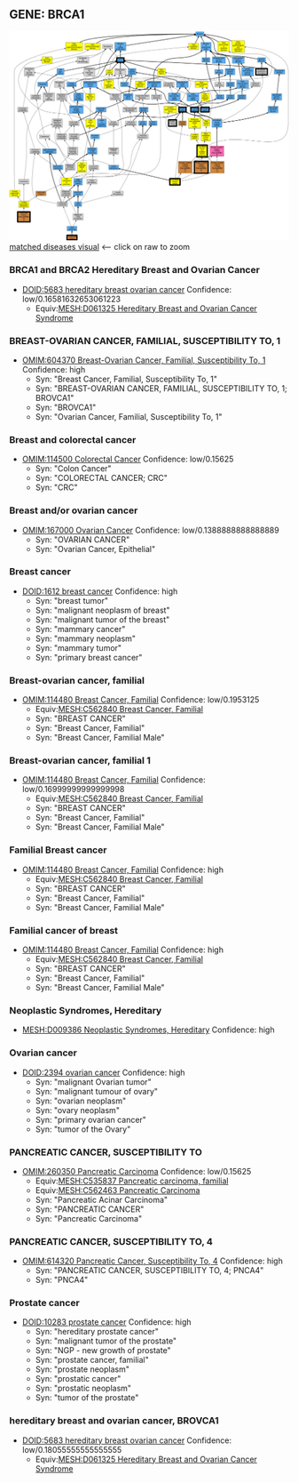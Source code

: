 
## GENE: BRCA1

![image](BRCA1.png)
[matched diseases visual](BRCA1.png)  <-- click on raw to zoom


### BRCA1 and BRCA2 Hereditary Breast and Ovarian Cancer
 * [DOID:5683 hereditary breast ovarian cancer](http://beta.monarchinitiative.org/disease/DOID:5683) Confidence: low/0.16581632653061223
    * Equiv:[MESH:D061325 Hereditary Breast and Ovarian Cancer Syndrome](http://beta.monarchinitiative.org/disease/MESH:D061325)

### BREAST-OVARIAN CANCER, FAMILIAL, SUSCEPTIBILITY TO, 1
 * [OMIM:604370 Breast-Ovarian Cancer, Familial, Susceptibility To, 1](http://beta.monarchinitiative.org/disease/OMIM:604370) Confidence: high
    * Syn: "Breast Cancer, Familial, Susceptibility To, 1"
    * Syn: "BREAST-OVARIAN CANCER, FAMILIAL, SUSCEPTIBILITY TO, 1; BROVCA1"
    * Syn: "BROVCA1"
    * Syn: "Ovarian Cancer, Familial, Susceptibility To, 1"

### Breast and colorectal cancer
 * [OMIM:114500 Colorectal Cancer](http://beta.monarchinitiative.org/disease/OMIM:114500) Confidence: low/0.15625
    * Syn: "Colon Cancer"
    * Syn: "COLORECTAL CANCER; CRC"
    * Syn: "CRC"

### Breast and/or ovarian cancer
 * [OMIM:167000 Ovarian Cancer](http://beta.monarchinitiative.org/disease/OMIM:167000) Confidence: low/0.1388888888888889
    * Syn: "OVARIAN CANCER"
    * Syn: "Ovarian Cancer, Epithelial"

### Breast cancer
 * [DOID:1612 breast cancer](http://beta.monarchinitiative.org/disease/DOID:1612) Confidence: high
    * Syn: "breast tumor"
    * Syn: "malignant neoplasm of breast"
    * Syn: "malignant tumor of the breast"
    * Syn: "mammary cancer"
    * Syn: "mammary neoplasm"
    * Syn: "mammary tumor"
    * Syn: "primary breast cancer"

### Breast-ovarian cancer, familial
 * [OMIM:114480 Breast Cancer, Familial](http://beta.monarchinitiative.org/disease/OMIM:114480) Confidence: low/0.1953125
    * Equiv:[MESH:C562840 Breast Cancer, Familial](http://beta.monarchinitiative.org/disease/MESH:C562840)
    * Syn: "BREAST CANCER"
    * Syn: "Breast Cancer, Familial"
    * Syn: "Breast Cancer, Familial Male"

### Breast-ovarian cancer, familial 1
 * [OMIM:114480 Breast Cancer, Familial](http://beta.monarchinitiative.org/disease/OMIM:114480) Confidence: low/0.16999999999999998
    * Equiv:[MESH:C562840 Breast Cancer, Familial](http://beta.monarchinitiative.org/disease/MESH:C562840)
    * Syn: "BREAST CANCER"
    * Syn: "Breast Cancer, Familial"
    * Syn: "Breast Cancer, Familial Male"

### Familial Breast cancer
 * [OMIM:114480 Breast Cancer, Familial](http://beta.monarchinitiative.org/disease/OMIM:114480) Confidence: high
    * Equiv:[MESH:C562840 Breast Cancer, Familial](http://beta.monarchinitiative.org/disease/MESH:C562840)
    * Syn: "BREAST CANCER"
    * Syn: "Breast Cancer, Familial"
    * Syn: "Breast Cancer, Familial Male"

### Familial cancer of breast
 * [OMIM:114480 Breast Cancer, Familial](http://beta.monarchinitiative.org/disease/OMIM:114480) Confidence: high
    * Equiv:[MESH:C562840 Breast Cancer, Familial](http://beta.monarchinitiative.org/disease/MESH:C562840)
    * Syn: "BREAST CANCER"
    * Syn: "Breast Cancer, Familial"
    * Syn: "Breast Cancer, Familial Male"

### Neoplastic Syndromes, Hereditary
 * [MESH:D009386 Neoplastic Syndromes, Hereditary](http://beta.monarchinitiative.org/disease/MESH:D009386) Confidence: high

### Ovarian cancer
 * [DOID:2394 ovarian cancer](http://beta.monarchinitiative.org/disease/DOID:2394) Confidence: high
    * Syn: "malignant Ovarian tumor"
    * Syn: "malignant tumour of ovary"
    * Syn: "ovarian neoplasm"
    * Syn: "ovary neoplasm"
    * Syn: "primary ovarian cancer"
    * Syn: "tumor of the Ovary"

### PANCREATIC CANCER, SUSCEPTIBILITY TO
 * [OMIM:260350 Pancreatic Carcinoma](http://beta.monarchinitiative.org/disease/OMIM:260350) Confidence: low/0.15625
    * Equiv:[MESH:C535837 Pancreatic carcinoma, familial](http://beta.monarchinitiative.org/disease/MESH:C535837)
    * Equiv:[MESH:C562463 Pancreatic Carcinoma](http://beta.monarchinitiative.org/disease/MESH:C562463)
    * Syn: "Pancreatic Acinar Carcinoma"
    * Syn: "PANCREATIC CANCER"
    * Syn: "Pancreatic Carcinoma"

### PANCREATIC CANCER, SUSCEPTIBILITY TO, 4
 * [OMIM:614320 Pancreatic Cancer, Susceptibility To, 4](http://beta.monarchinitiative.org/disease/OMIM:614320) Confidence: high
    * Syn: "PANCREATIC CANCER, SUSCEPTIBILITY TO, 4; PNCA4"
    * Syn: "PNCA4"

### Prostate cancer
 * [DOID:10283 prostate cancer](http://beta.monarchinitiative.org/disease/DOID:10283) Confidence: high
    * Syn: "hereditary prostate cancer"
    * Syn: "malignant tumor of the prostate"
    * Syn: "NGP - new growth of prostate"
    * Syn: "prostate cancer, familial"
    * Syn: "prostate neoplasm"
    * Syn: "prostatic cancer"
    * Syn: "prostatic neoplasm"
    * Syn: "tumor of the prostate"

### hereditary breast and ovarian cancer, BROVCA1
 * [DOID:5683 hereditary breast ovarian cancer](http://beta.monarchinitiative.org/disease/DOID:5683) Confidence: low/0.18055555555555555
    * Equiv:[MESH:D061325 Hereditary Breast and Ovarian Cancer Syndrome](http://beta.monarchinitiative.org/disease/MESH:D061325)
